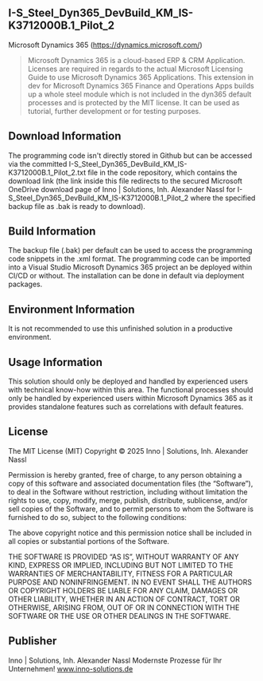 ## I-S_Steel_Dyn365_DevBuild_KM_IS-K3712000B.1_Pilot_2
Microsoft Dynamics 365 (https://dynamics.microsoft.com/)
> Microsoft Dynamics 365 is a cloud-based ERP & CRM Application. 
> Licenses are required in regards to the actual Microsoft Licensing Guide to use Microsoft Dynamics 365 Applications.
> This extension in dev for Microsoft Dynamics 365 Finance and Operations Apps builds up a whole steel module which is not included in the dyn365 default processes and is protected by the MIT license.
> It can be used as tutorial, further development or for testing purposes.

## Download Information
The programming code isn't directly stored in Github but can be accessed via the committed I-S_Steel_Dyn365_DevBuild_KM_IS-K3712000B.1_Pilot_2.txt file in the code repository, which contains the download link (the link inside this file redirects to the secured Microsoft OneDrive download page of Inno | Solutions, Inh. Alexander Nassl for I-S_Steel_Dyn365_DevBuild_KM_IS-K3712000B.1_Pilot_2 where the specified backup file as .bak is ready to download).

## Build Information
The backup file (.bak) per default can be used to access the programming code snippets in the .xml format. The programming code can be imported into a Visual Studio Microsoft Dynamics 365 project an be deployed within CI/CD or without. The installation can be done in default via deployment packages.

## Environment Information
It is not recommended to use this unfinished solution in a productive environment.

## Usage Information
This solution should only be deployed and handled by experienced users with technical know-how within this area. The functional processes should only be handled by experienced users within Microsoft Dynamics 365 as it provides standalone features such as correlations with default features.

## License
The MIT License (MIT)
Copyright © 2025 Inno | Solutions, Inh. Alexander Nassl

Permission is hereby granted, free of charge, to any person obtaining a copy of this software and associated documentation files (the “Software”), to deal in the Software without restriction, including without limitation the rights to use, copy, modify, merge, publish, distribute, sublicense, and/or sell copies of the Software, and to permit persons to whom the Software is furnished to do so, subject to the following conditions:

The above copyright notice and this permission notice shall be included in all copies or substantial portions of the Software.

THE SOFTWARE IS PROVIDED “AS IS”, WITHOUT WARRANTY OF ANY KIND, EXPRESS OR IMPLIED, INCLUDING BUT NOT LIMITED TO THE WARRANTIES OF MERCHANTABILITY, FITNESS FOR A PARTICULAR PURPOSE AND NONINFRINGEMENT. IN NO EVENT SHALL THE AUTHORS OR COPYRIGHT HOLDERS BE LIABLE FOR ANY CLAIM, DAMAGES OR OTHER LIABILITY, WHETHER IN AN ACTION OF CONTRACT, TORT OR OTHERWISE, ARISING FROM, OUT OF OR IN CONNECTION WITH THE SOFTWARE OR THE USE OR OTHER DEALINGS IN THE SOFTWARE.

## Publisher
Inno | Solutions, Inh. Alexander Nassl
Modernste Prozesse für Ihr Unternehmen!
www.inno-solutions.de
